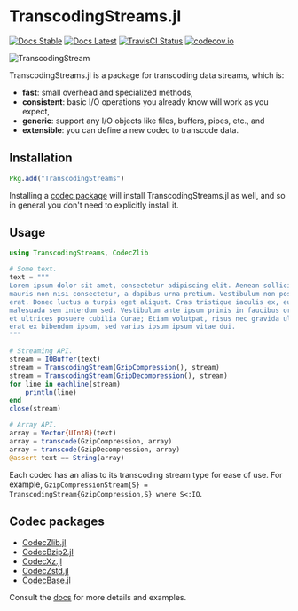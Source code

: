 TranscodingStreams.jl
=====================

<!--[![Appveyor Status][appveyor-img]][appveyor-url]-->
[![Docs Stable][docs-stable-img]][docs-stable-url]
[![Docs Latest][docs-latest-img]][docs-latest-url]
[![TravisCI Status][travisci-img]][travisci-url]
[![codecov.io][codecov-img]][codecov-url]

![TranscodingStream](/docs/src/assets/transcodingstream.png)

TranscodingStreams.jl is a package for transcoding data streams, which is:
- **fast**: small overhead and specialized methods,
- **consistent**: basic I/O operations you already know will work as you expect,
- **generic**: support any I/O objects like files, buffers, pipes, etc., and
- **extensible**: you can define a new codec to transcode data.

## Installation

```julia
Pkg.add("TranscodingStreams")
```

Installing a [codec package](#codec-packages) will install
TranscodingStreams.jl as well, and so in general you don't need to explicitly
install it.

## Usage

```julia
using TranscodingStreams, CodecZlib

# Some text.
text = """
Lorem ipsum dolor sit amet, consectetur adipiscing elit. Aenean sollicitudin
mauris non nisi consectetur, a dapibus urna pretium. Vestibulum non posuere
erat. Donec luctus a turpis eget aliquet. Cras tristique iaculis ex, eu
malesuada sem interdum sed. Vestibulum ante ipsum primis in faucibus orci luctus
et ultrices posuere cubilia Curae; Etiam volutpat, risus nec gravida ultricies,
erat ex bibendum ipsum, sed varius ipsum ipsum vitae dui.
"""

# Streaming API.
stream = IOBuffer(text)
stream = TranscodingStream(GzipCompression(), stream)
stream = TranscodingStream(GzipDecompression(), stream)
for line in eachline(stream)
    println(line)
end
close(stream)

# Array API.
array = Vector{UInt8}(text)
array = transcode(GzipCompression, array)
array = transcode(GzipDecompression, array)
@assert text == String(array)
```

Each codec has an alias to its transcoding stream type for ease of use. For
example, `GzipCompressionStream{S} = TranscodingStream{GzipCompression,S} where
S<:IO`.

## Codec packages

- [CodecZlib.jl](https://github.com/bicycle1885/CodecZlib.jl)
- [CodecBzip2.jl](https://github.com/bicycle1885/CodecBzip2.jl)
- [CodecXz.jl](https://github.com/bicycle1885/CodecXz.jl)
- [CodecZstd.jl](https://github.com/bicycle1885/CodecZstd.jl)
- [CodecBase.jl](https://github.com/bicycle1885/CodecBase.jl)

Consult the [docs][docs-latest-url] for more details and examples.

[travisci-img]: https://travis-ci.org/bicycle1885/TranscodingStreams.jl.svg?branch=master
[travisci-url]: https://travis-ci.org/bicycle1885/TranscodingStreams.jl
[codecov-img]: http://codecov.io/github/bicycle1885/TranscodingStreams.jl/coverage.svg?branch=master
[codecov-url]: http://codecov.io/github/bicycle1885/TranscodingStreams.jl?branch=master
[docs-stable-img]: https://img.shields.io/badge/docs-stable-blue.svg
[docs-stable-url]: https://bicycle1885.github.io/TranscodingStreams.jl/stable/
[docs-latest-img]: https://img.shields.io/badge/docs-latest-blue.svg
[docs-latest-url]: https://bicycle1885.github.io/TranscodingStreams.jl/latest/
